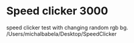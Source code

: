 # Speed clicker 3000
 speed clicker test with changing random rgb bg.
/Users/michalbabela/Desktop/SpeedClicker
